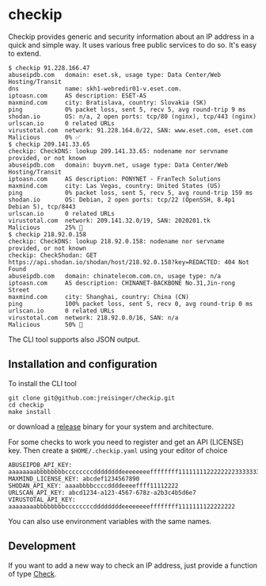 # checkip

Checkip provides generic and security information about an IP address in a
quick and simple way. It uses various free public services to do so. It's easy
to extend.

```
$ checkip 91.228.166.47
abuseipdb.com   domain: eset.sk, usage type: Data Center/Web Hosting/Transit
dns             name: skh1-webredir01-v.eset.com.
iptoasn.com     AS description: ESET-AS
maxmind.com     city: Bratislava, country: Slovakia (SK)
ping            0% packet loss, sent 5, recv 5, avg round-trip 9 ms
shodan.io       OS: n/a, 2 open ports: tcp/80 (nginx), tcp/443 (nginx)
urlscan.io      0 related URLs
virustotal.com  network: 91.228.164.0/22, SAN: www.eset.com, eset.com
Malicious       0% ✅
$ checkip 209.141.33.65
checkip: CheckDNS: lookup 209.141.33.65: nodename nor servname provided, or not known
abuseipdb.com   domain: buyvm.net, usage type: Data Center/Web Hosting/Transit
iptoasn.com     AS description: PONYNET - FranTech Solutions
maxmind.com     city: Las Vegas, country: United States (US)
ping            0% packet loss, sent 5, recv 5, avg round-trip 159 ms
shodan.io       OS: Debian, 2 open ports: tcp/22 (OpenSSH, 8.4p1 Debian 5), tcp/8443
urlscan.io      0 related URLs
virustotal.com  network: 209.141.32.0/19, SAN: 2020201.tk
Malicious       25% 🤏
$ checkip 218.92.0.158
checkip: CheckDNS: lookup 218.92.0.158: nodename nor servname provided, or not known
checkip: CheckShodan: GET https://api.shodan.io/shodan/host/218.92.0.158?key=REDACTED: 404 Not Found
abuseipdb.com   domain: chinatelecom.com.cn, usage type: n/a
iptoasn.com     AS description: CHINANET-BACKBONE No.31,Jin-rong Street
maxmind.com     city: Shanghai, country: China (CN)
ping            100% packet loss, sent 5, recv 0, avg round-trip 0 ms
urlscan.io      0 related URLs
virustotal.com  network: 218.92.0.0/16, SAN: n/a
Malicious       50% 🚫
```

The CLI tool supports also JSON output.

## Installation and configuration

To install the CLI tool

```
git clone git@github.com:jreisinger/checkip.git
cd checkip
make install
```

or download a [release](https://github.com/jreisinger/checkip/releases)
binary for your system and architecture.

For some checks to work you need to register and get an API (LICENSE) key.
Then create a `$HOME/.checkip.yaml` using your editor of choice

```
ABUSEIPDB_API_KEY: aaaaaaaabbbbbbbbccccccccddddddddeeeeeeeeffffffff11111111222222223333333344444444
MAXMIND_LICENSE_KEY: abcdef1234567890
SHODAN_API_KEY: aaaabbbbccccddddeeeeffff11112222
URLSCAN_API_KEY: abcd1234-a123-4567-678z-a2b3c4b5d6e7
VIRUSTOTAL_API_KEY: aaaaaaaabbbbbbbbccccccccddddddddeeeeeeeeffffffff1111111122222222
```

You can also use environment variables with the same names.

## Development

If you want to add a new way to check an IP address, just provide a function
of type [Check](https://pkg.go.dev/github.com/jreisinger/checkip/check#Check).
